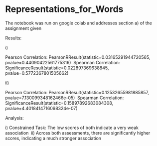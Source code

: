 # Representations_for_Words

The notebook was run on google colab and addresses section a) of the assignment given

⁤Results: ⁤

⁤i) ⁤

⁤Pearson Correlation: PearsonRResult(statistic=0.03165291944720565, pvalue=0.44090422561775316) ⁤
⁤Spearman Correlation: SignificanceResult(statistic=0.022897369638845, pvalue=0.5772367801505662) ⁤

⁤ii) ⁤

⁤Pearson Correlation: PearsonRResult(statistic=0.12532655981885857, pvalue=7.130099348162466e-05) ⁤
⁤Spearman Correlation: SignificanceResult(statistic=0.15897892683084308, pvalue=4.4018414716098324e-07) ⁤


⁤Analysis: ⁤

⁤i) Constrained Task: The low scores of both indicate a very weak association ⁤
⁤ii) Across both assessments, there are significantly higher scores, indicating a much stronger association
